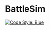 # BattleSim

[![Code Style: Blue](https://img.shields.io/badge/code%20style-blue-4495d1.svg)](https://github.com/invenia/BlueStyle)

